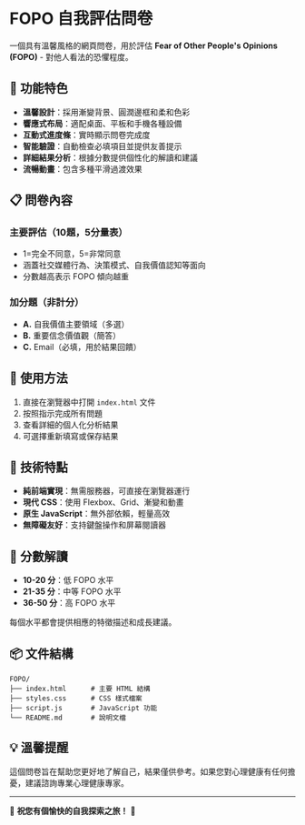 # FOPO 自我評估問卷

一個具有溫馨風格的網頁問卷，用於評估 **Fear of Other People's Opinions (FOPO)** - 對他人看法的恐懼程度。

## 🌟 功能特色

- **溫馨設計**：採用漸變背景、圓潤邊框和柔和色彩
- **響應式布局**：適配桌面、平板和手機各種設備
- **互動式進度條**：實時顯示問卷完成度
- **智能驗證**：自動檢查必填項目並提供友善提示
- **詳細結果分析**：根據分數提供個性化的解讀和建議
- **流暢動畫**：包含多種平滑過渡效果

## 📋 問卷內容

### 主要評估（10題，5分量表）
- 1=完全不同意，5=非常同意
- 涵蓋社交媒體行為、決策模式、自我價值認知等面向
- 分數越高表示 FOPO 傾向越重

### 加分題（非計分）
- **A.** 自我價值主要領域（多選）
- **B.** 重要信念價值觀（簡答）
- **C.** Email（必填，用於結果回饋）

## 🚀 使用方法

1. 直接在瀏覽器中打開 `index.html` 文件
2. 按照指示完成所有問題
3. 查看詳細的個人化分析結果
4. 可選擇重新填寫或保存結果

## 📱 技術特點

- **純前端實現**：無需服務器，可直接在瀏覽器運行
- **現代 CSS**：使用 Flexbox、Grid、漸變和動畫
- **原生 JavaScript**：無外部依賴，輕量高效
- **無障礙友好**：支持鍵盤操作和屏幕閱讀器

## 🎯 分數解讀

- **10-20 分**：低 FOPO 水平
- **21-35 分**：中等 FOPO 水平  
- **36-50 分**：高 FOPO 水平

每個水平都會提供相應的特徵描述和成長建議。

## 📦 文件結構

```
FOPO/
├── index.html      # 主要 HTML 結構
├── styles.css      # CSS 樣式檔案
├── script.js       # JavaScript 功能
└── README.md       # 說明文檔
```

## 💡 溫馨提醒

這個問卷旨在幫助您更好地了解自己，結果僅供參考。如果您對心理健康有任何擔憂，建議諮詢專業心理健康專家。

---

🌸 **祝您有個愉快的自我探索之旅！** 🌸